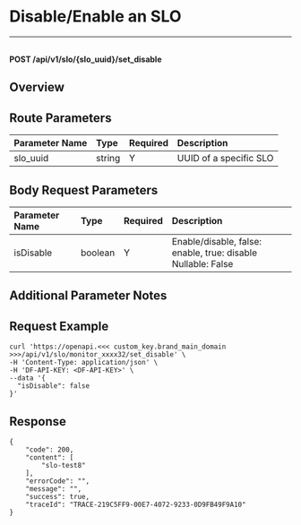 # Disable/Enable an SLO

---

<br />**POST /api/v1/slo/\{slo_uuid\}/set_disable**

## Overview




## Route Parameters

| Parameter Name | Type   | Required | Description                |
|:--------------|:-------|:--------|:--------------------------|
| slo_uuid      | string | Y       | UUID of a specific SLO<br> |


## Body Request Parameters

| Parameter Name | Type      | Required | Description                                                                 |
|:--------------|:---------|:--------|:---------------------------------------------------------------------------|
| isDisable     | boolean  | Y       | Enable/disable, false: enable, true: disable<br>Nullable: False <br> |

## Additional Parameter Notes





## Request Example
```shell
curl 'https://openapi.<<< custom_key.brand_main_domain >>>/api/v1/slo/monitor_xxxx32/set_disable' \
-H 'Content-Type: application/json' \
-H 'DF-API-KEY: <DF-API-KEY>' \
--data '{
  "isDisable": false
}'
```




## Response
```shell
{
    "code": 200,
    "content": [
        "slo-test8"
    ],
    "errorCode": "",
    "message": "",
    "success": true,
    "traceId": "TRACE-219C5FF9-00E7-4072-9233-0D9FB49F9A10"
} 
```